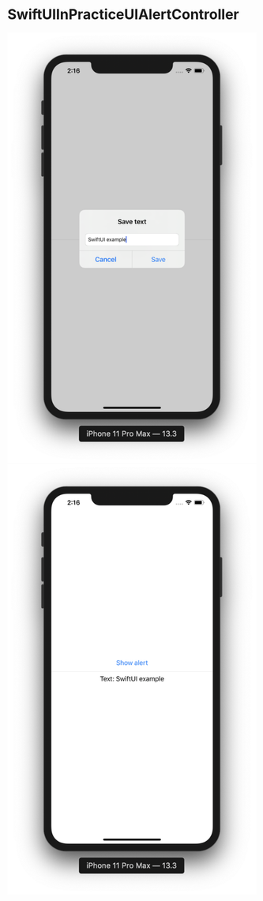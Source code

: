 # SwiftUIInPracticeUIAlertController

![](https://github.com/ram4ik/SwiftUIInPracticeUIAlertController/blob/master/SwiftUIInPracticeUIAlertController/Assets.xcassets/Screenshot%202020-03-17%20at%2014.16.30.imageset/Screenshot%202020-03-17%20at%2014.16.30.png)
![](https://github.com/ram4ik/SwiftUIInPracticeUIAlertController/blob/master/SwiftUIInPracticeUIAlertController/Assets.xcassets/Screenshot%202020-03-17%20at%2014.16.35.imageset/Screenshot%202020-03-17%20at%2014.16.35.png)

